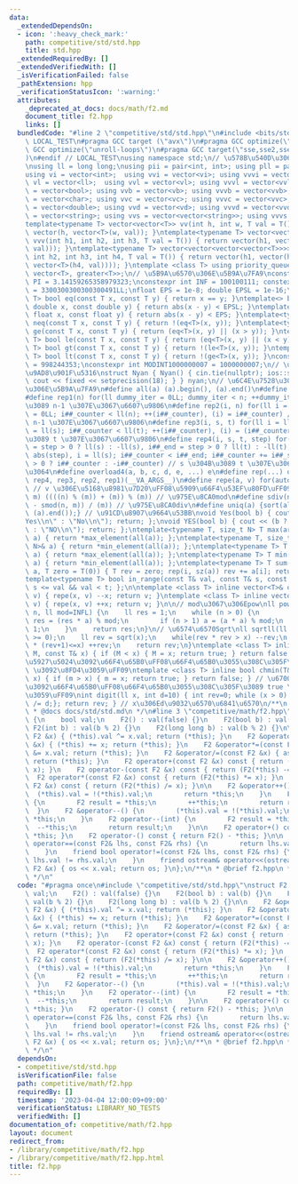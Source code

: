 ```yaml
---
data:
  _extendedDependsOn:
  - icon: ':heavy_check_mark:'
    path: competitive/std/std.hpp
    title: std.hpp
  _extendedRequiredBy: []
  _extendedVerifiedWith: []
  _isVerificationFailed: false
  _pathExtension: hpp
  _verificationStatusIcon: ':warning:'
  attributes:
    _deprecated_at_docs: docs/math/f2.md
    document_title: f2.hpp
    links: []
  bundledCode: "#line 2 \"competitive/std/std.hpp\"\n#include <bits/stdc++.h>\n#ifndef\
    \ LOCAL_TEST\n#pragma GCC target (\"avx\")\n#pragma GCC optimize(\"O3\")\n#pragma\
    \ GCC optimize(\"unroll-loops\")\n#pragma GCC target(\"sse,sse2,sse3,ssse3,sse4,popcnt,abm,mmx,avx,tune=native\"\
    )\n#endif // LOCAL_TEST\nusing namespace std;\n// \u578B\u540D\u306E\u77ED\u7E2E\
    \nusing ll = long long;\nusing pii = pair<int, int>; using pll = pair<ll, ll>;\n\
    using vi = vector<int>;  using vvi = vector<vi>; using vvvi = vector<vvi>;\nusing\
    \ vl = vector<ll>;  using vvl = vector<vl>; using vvvl = vector<vvl>;\nusing vb\
    \ = vector<bool>; using vvb = vector<vb>; using vvvb = vector<vvb>;\nusing vc\
    \ = vector<char>; using vvc = vector<vc>; using vvvc = vector<vvc>;\nusing vd\
    \ = vector<double>; using vvd = vector<vd>; using vvvd = vector<vvd>;\nusing vs\
    \ = vector<string>; using vvs = vector<vector<string>>; using vvvs = vector<vector<vector<string>>>;\n\
    template<typename T> vector<vector<T>> vv(int h, int w, T val = T()) { return\
    \ vector(h, vector<T>(w, val)); }\ntemplate<typename T> vector<vector<vector<T>>>\
    \ vvv(int h1, int h2, int h3, T val = T()) { return vector(h1, vector(h2, vector<T>(h3,\
    \ val))); }\ntemplate<typename T> vector<vector<vector<vector<T>>>> vvvv(int h1,\
    \ int h2, int h3, int h4, T val = T()) { return vector(h1, vector(h2, vector(h3,\
    \ vector<T>(h4, val)))); }\ntemplate <class T> using priority_queue_min = priority_queue<T,\
    \ vector<T>, greater<T>>;\n// \u5B9A\u6570\u306E\u5B9A\u7FA9\nconstexpr double\
    \ PI = 3.14159265358979323;\nconstexpr int INF = 100100111; constexpr ll INFL\
    \ = 3300300300300300491LL;\nfloat EPS = 1e-8; double EPSL = 1e-16;\ntemplate<typename\
    \ T> bool eq(const T x, const T y) { return x == y; }\ntemplate<> bool eq<double>(const\
    \ double x, const double y) { return abs(x - y) < EPSL; }\ntemplate<> bool eq<float>(const\
    \ float x, const float y) { return abs(x - y) < EPS; }\ntemplate<typename T> bool\
    \ neq(const T x, const T y) { return !(eq<T>(x, y)); }\ntemplate<typename T> bool\
    \ ge(const T x, const T y) { return (eq<T>(x, y) || (x > y)); }\ntemplate<typename\
    \ T> bool le(const T x, const T y) { return (eq<T>(x, y) || (x < y)); }\ntemplate<typename\
    \ T> bool gt(const T x, const T y) { return !(le<T>(x, y)); }\ntemplate<typename\
    \ T> bool lt(const T x, const T y) { return !(ge<T>(x, y)); }\nconstexpr int MODINT998244353\
    \ = 998244353;\nconstexpr int MODINT1000000007 = 1000000007;\n// \u5165\u51FA\u529B\
    \u9AD8\u901F\u5316\nstruct Nyan { Nyan() { cin.tie(nullptr); ios::sync_with_stdio(false);\
    \ cout << fixed << setprecision(18); } } nyan;\n// \u6C4E\u7528\u30DE\u30AF\u30ED\
    \u306E\u5B9A\u7FA9\n#define all(a) (a).begin(), (a).end()\n#define sz(x) ((ll)(x).size())\n\
    #define rep1(n) for(ll dummy_iter = 0LL; dummy_iter < n; ++dummy_iter) // 0 \u304B\
    \u3089 n-1 \u307E\u3067\u6607\u9806\n#define rep2(i, n) for(ll i = 0LL, i##_counter\
    \ = 0LL; i##_counter < ll(n); ++(i##_counter), (i) = i##_counter) // 0 \u304B\u3089\
    \ n-1 \u307E\u3067\u6607\u9806\n#define rep3(i, s, t) for(ll i = ll(s), i##_counter\
    \ = ll(s); i##_counter < ll(t); ++(i##_counter), (i) = (i##_counter)) // s \u304B\
    \u3089 t \u307E\u3067\u6607\u9806\n#define rep4(i, s, t, step) for(ll i##_counter\
    \ = step > 0 ? ll(s) : -ll(s), i##_end = step > 0 ? ll(t) : -ll(t), i##_step =\
    \ abs(step), i = ll(s); i##_counter < i##_end; i##_counter += i##_step, i = step\
    \ > 0 ? i##_counter : -i##_counter) // s \u304B\u3089 t \u307E\u3067 step\u305A\
    \u3064\n#define overload4(a, b, c, d, e, ...) e\n#define rep(...) overload4(__VA_ARGS__,\
    \ rep4, rep3, rep2, rep1)(__VA_ARGS__)\n#define repe(a, v) for(auto& a : (v))\
    \ // v \u306E\u5168\u8981\u7D20\uFF08\u5909\u66F4\u53EF\u80FD\uFF09\n#define smod(n,\
    \ m) ((((n) % (m)) + (m)) % (m)) // \u975E\u8CA0mod\n#define sdiv(n, m) (((n)\
    \ - smod(n, m)) / (m)) // \u975E\u8CA0div\n#define uniq(a) {sort(all(a)); (a).erase(unique(all(a)),\
    \ (a).end());} // \u91CD\u8907\u9664\u53BB\nvoid Yes(bool b) { cout << (b ? \"\
    Yes\\n\" : \"No\\n\"); return; };\nvoid YES(bool b) { cout << (b ? \"YES\\n\"\
    \ : \"NO\\n\"); return; };\ntemplate<typename T, size_t N> T max(array<T, N>&\
    \ a) { return *max_element(all(a)); };\ntemplate<typename T, size_t N> T min(array<T,\
    \ N>& a) { return *min_element(all(a)); };\ntemplate<typename T> T max(vector<T>&\
    \ a) { return *max_element(all(a)); };\ntemplate<typename T> T min(vector<T>&\
    \ a) { return *min_element(all(a)); };\ntemplate<typename T> T sum(vector<T>&\
    \ a, T zero = T(0)) { T rev = zero; rep(i, sz(a)) rev += a[i]; return rev; };\n\
    template<typename T> bool in_range(const T& val, const T& s, const T& t) { return\
    \ s <= val && val < t; };\n\ntemplate <class T> inline vector<T>& operator--(vector<T>&\
    \ v) { repe(x, v) --x; return v; }\ntemplate <class T> inline vector<T>& operator++(vector<T>&\
    \ v) { repe(x, v) ++x; return v; }\n\n// mod\u3067\u306Epow\nll powm(ll a, ll\
    \ n, ll mod=INFL) {\n    ll res = 1;\n    while (n > 0) {\n        if (n & 1)\
    \ res = (res * a) % mod;\n        if (n > 1) a = (a * a) % mod;\n        n >>=\
    \ 1;\n    }\n    return res;\n}\n// \u6574\u6570Sqrt\nll sqrtll(ll x) {\n    assert(x\
    \ >= 0);\n    ll rev = sqrt(x);\n    while(rev * rev > x) --rev;\n    while((rev+1)\
    \ * (rev+1)<=x) ++rev;\n    return rev;\n}\ntemplate <class T> inline bool chmax(T&\
    \ M, const T& x) { if (M < x) { M = x; return true; } return false; } // \u6700\
    \u5927\u5024\u3092\u66F4\u65B0\uFF08\u66F4\u65B0\u3055\u308C\u305F\u3089 true\
    \ \u3092\u8FD4\u3059\uFF09\ntemplate <class T> inline bool chmin(T& m, const T&\
    \ x) { if (m > x) { m = x; return true; } return false; } // \u6700\u5C0F\u5024\
    \u3092\u66F4\u65B0\uFF08\u66F4\u65B0\u3055\u308C\u305F\u3089 true \u3092\u8FD4\
    \u3059\uFF09\nint digit(ll x, int d=10) { int rev=0; while (x > 0) { rev++; x\
    \ /= d;}; return rev; } // x\u306Ed\u9032\u6570\u6841\u6570\n/**\n * @brief std.hpp\n\
    \ * @docs docs/std/std.md\n */\n#line 3 \"competitive/math/f2.hpp\"\nstruct F2\
    \ {\n    bool val;\n    F2() : val(false) {}\n    F2(bool b) : val(b) {}\n   \
    \ F2(int b) : val(b % 2) {}\n    F2(long long b) : val(b % 2) {}\n\n    F2 &operator+=(const\
    \ F2 &x) { (*this).val ^= x.val; return (*this); }\n    F2 &operator-=(const F2\
    \ &x) { (*this) += x; return (*this); }\n    F2 &operator*=(const F2 &x) { (*this).val\
    \ &= x.val; return (*this); }\n    F2 &operator/=(const F2 &x) { assert(x.val);\
    \ return (*this); }\n    F2 operator+(const F2 &x) const { return (F2(*this) +=\
    \ x); }\n    F2 operator-(const F2 &x) const { return (F2(*this) -= x); }\n  \
    \  F2 operator*(const F2 &x) const { return (F2(*this) *= x); }\n    F2 operator/(const\
    \ F2 &x) const { return (F2(*this) /= x); }\n\n    F2 &operator++() {\n      \
    \  (*this).val = !(*this).val;\n        return *this;\n    }\n    F2 operator++(int)\
    \ {\n        F2 result = *this;\n        ++*this;\n        return result;\n  \
    \  }\n    F2 &operator--() {\n        (*this).val = !(*this).val;\n        return\
    \ *this;\n    }\n    F2 operator--(int) {\n        F2 result = *this;\n      \
    \  --*this;\n        return result;\n    }\n\n    F2 operator+() const { return\
    \ *this; }\n    F2 operator-() const { return F2() - *this; }\n\n    friend bool\
    \ operator==(const F2& lhs, const F2& rhs) {\n        return lhs.val == rhs.val;\n\
    \    }\n    friend bool operator!=(const F2& lhs, const F2& rhs) {\n        return\
    \ lhs.val != rhs.val;\n    }\n    friend ostream& operator<<(ostream& os, const\
    \ F2 &x) { os << x.val; return os; }\n};\n/**\n * @brief f2.hpp\n * @docs docs/math/f2.md\n\
    \ */\n"
  code: "#pragma once\n#include \"competitive/std/std.hpp\"\nstruct F2 {\n    bool\
    \ val;\n    F2() : val(false) {}\n    F2(bool b) : val(b) {}\n    F2(int b) :\
    \ val(b % 2) {}\n    F2(long long b) : val(b % 2) {}\n\n    F2 &operator+=(const\
    \ F2 &x) { (*this).val ^= x.val; return (*this); }\n    F2 &operator-=(const F2\
    \ &x) { (*this) += x; return (*this); }\n    F2 &operator*=(const F2 &x) { (*this).val\
    \ &= x.val; return (*this); }\n    F2 &operator/=(const F2 &x) { assert(x.val);\
    \ return (*this); }\n    F2 operator+(const F2 &x) const { return (F2(*this) +=\
    \ x); }\n    F2 operator-(const F2 &x) const { return (F2(*this) -= x); }\n  \
    \  F2 operator*(const F2 &x) const { return (F2(*this) *= x); }\n    F2 operator/(const\
    \ F2 &x) const { return (F2(*this) /= x); }\n\n    F2 &operator++() {\n      \
    \  (*this).val = !(*this).val;\n        return *this;\n    }\n    F2 operator++(int)\
    \ {\n        F2 result = *this;\n        ++*this;\n        return result;\n  \
    \  }\n    F2 &operator--() {\n        (*this).val = !(*this).val;\n        return\
    \ *this;\n    }\n    F2 operator--(int) {\n        F2 result = *this;\n      \
    \  --*this;\n        return result;\n    }\n\n    F2 operator+() const { return\
    \ *this; }\n    F2 operator-() const { return F2() - *this; }\n\n    friend bool\
    \ operator==(const F2& lhs, const F2& rhs) {\n        return lhs.val == rhs.val;\n\
    \    }\n    friend bool operator!=(const F2& lhs, const F2& rhs) {\n        return\
    \ lhs.val != rhs.val;\n    }\n    friend ostream& operator<<(ostream& os, const\
    \ F2 &x) { os << x.val; return os; }\n};\n/**\n * @brief f2.hpp\n * @docs docs/math/f2.md\n\
    \ */\n"
  dependsOn:
  - competitive/std/std.hpp
  isVerificationFile: false
  path: competitive/math/f2.hpp
  requiredBy: []
  timestamp: '2023-04-04 12:00:09+09:00'
  verificationStatus: LIBRARY_NO_TESTS
  verifiedWith: []
documentation_of: competitive/math/f2.hpp
layout: document
redirect_from:
- /library/competitive/math/f2.hpp
- /library/competitive/math/f2.hpp.html
title: f2.hpp
---
```

